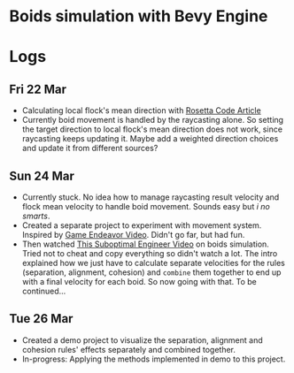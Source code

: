 # Boids simulation with Bevy Engine

# Logs
## Fri 22 Mar
* Calculating local flock's mean direction with [Rosetta Code Article](https://rosettacode.org/wiki/Averages/Mean_angle)
* Currently boid movement is handled by the raycasting alone. So setting the target direction to local flock's mean direction does not work, since raycasting keeps updating it. Maybe add a weighted direction choices and update it from different sources?

## Sun 24 Mar
* Currently stuck. No idea how to manage raycasting result velocity and flock mean velocity to handle boid movement. Sounds easy but *i no smarts*.
* Created a separate project to experiment with movement system. Inspired by [Game Endeavor Video](https://www.youtube.com/watch?v=6BrZryMz-ac). Didn't go far, but had fun.
* Then watched [This Suboptimal Engineer Video](https://www.youtube.com/watch?v=HzR-9tfOJQo) on boids simulation. Tried not to cheat and copy everything so didn't watch a lot. The intro explained how we just have to calculate separate velocities for the rules (separation, alignment, cohesion) and `combine` them together to end up with a final velocity for each boid.
So now going with that. To be continued...

## Tue 26 Mar
* Created a demo project to visualize the separation, alignment and cohesion rules' effects separately and combined together.
* In-progress: Applying the methods implemented in demo to this project.
